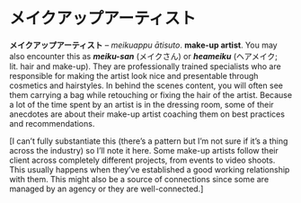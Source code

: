 # メイクアップアーティスト

**メイクアップアーティスト** – _meikuappu ātisuto_. **make-up artist**. You may also encounter this as **_meiku-san_** (メイクさん) or **_heameiku_** (ヘアメイク; lit. hair and make-up). They are professionally trained specialists who are responsible for making the artist look nice and presentable through cosmetics and hairstyles. In behind the scenes content, you will often see them carrying a bag while retouching or fixing the hair of the artist. Because a lot of the time spent by an artist is in the dressing room, some of their anecdotes are about their make-up artist coaching them on best practices and recommendations.

[I can’t fully substantiate this (there’s a pattern but I’m not sure if it’s a thing across the industry) so I’ll note it here. Some make-up artists follow their client across completely different projects, from events to video shoots. This usually happens when they’ve established a good working relationship with them. This might also be a source of connections since some are managed by an agency or they are well-connected.]

